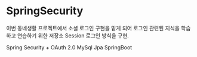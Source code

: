 # SpringSecurity
이번 동네생활 프로젝트에서 소셜 로그인 구현을 맡게 되어 로그인 관련된 지식을 학습하고 연습하기 위한 저장소
Session 로그인 방식을 구현.

Spring Security + OAuth 2.0
MySql
Jpa
SpringBoot
